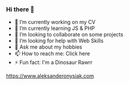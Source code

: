 ### Hi there 👋

- 🔭 I’m currently working on my CV
- 🌱 I’m currently learning JS & PHP
- 👯 I’m looking to collaborate on some projects
- 🤔 I’m looking for help with Web Skills
- 💬 Ask me about my hobbies
- 📫 How to reach me: Click here 
- ⚡ Fun fact: I'm a Dinosaur Rawrr

https://www.aleksanderonysiak.com
